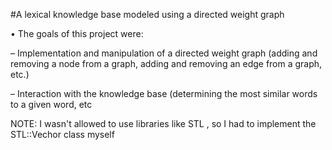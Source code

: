 #A lexical knowledge base modeled using a directed weight graph 


• The goals of this project were:

  – Implementation and manipulation of a directed weight graph
  (adding and removing a node from a graph, adding and
  removing an edge from a graph, etc.)
  
  
  – Interaction with the knowledge base (determining the most
  similar words to a given word, etc

  NOTE: I wasn't allowed to use libraries like STL , so I had to implement the STL::Vechor class myself
